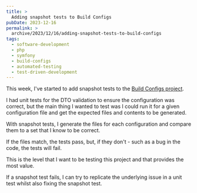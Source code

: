 ```yaml
---
title: >
  Adding snapshot tests to Build Configs
pubDate: 2023-12-16
permalink: >
  archive/2023/12/16/adding-snapshot-tests-to-build-configs
tags:
  - software-development
  - php
  - symfony
  - build-configs
  - automated-testing
  - test-driven-development
---
```


This week, I've started to add snapshot tests to the [Build Configs project][build configs].

I had unit tests for the DTO validation to ensure the configuration was correct, but the main thing I wanted to test was I could run it for a given configuration file and get the expected files and contents to be generated.

With snapshot tests, I generate the files for each configuration and compare them to a set that I know to be correct.

If the files match, the tests pass, but, if they don't - such as a bug in the code, the tests will fail.

This is the level that I want to be testing this project and that provides the most value.

If a snapshot test fails, I can try to replicate the underlying issue in a unit test whilst also fixing the snapshot test.

[build configs]: https://www.oliverdavies.dev/build-configs
